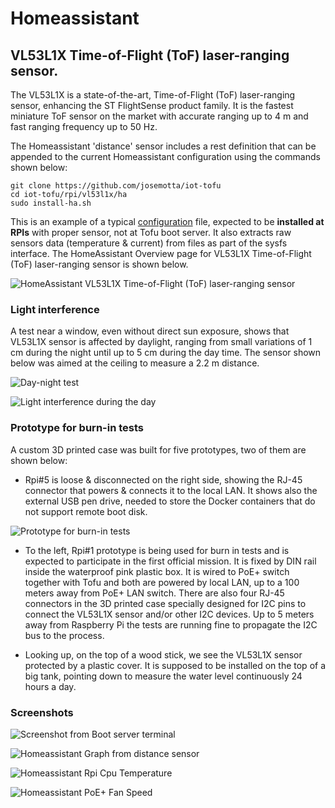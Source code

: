 # Homeassistant

## VL53L1X Time-of-Flight (ToF) laser-ranging sensor.

The VL53L1X is a state-of-the-art, Time-of-Flight (ToF) laser-ranging sensor, enhancing the ST FlightSense product family. It is the fastest miniature ToF sensor on the market with accurate ranging up to 4 m and fast ranging frequency up to 50 Hz.

The Homeassistant 'distance' sensor includes a rest definition that can be appended to the current Homeassistant configuration using the commands shown below:

```
git clone https://github.com/josemotta/iot-tofu
cd iot-tofu/rpi/vl53l1x/ha
sudo install-ha.sh

```

This is an example of a typical [configuration](configuration.yaml) file, expected to be **installed at RPIs** with proper sensor, not at Tofu boot server. It also extracts raw sensors data (temperature & current) from files as part of the sysfs interface. The HomeAssistant Overview page for VL53L1X Time-of-Flight (ToF) laser-ranging sensor is shown below.

![HomeAssistant VL53L1X Time-of-Flight (ToF) laser-ranging sensor](vl53l1x-screenshot3.png)

### Light interference

A test near a window, even without direct sun exposure, shows that VL53L1X sensor is affected by daylight, ranging from small variations of 1 cm during the night until up to 5 cm during the day time. The sensor shown below was aimed at the ceiling to measure a 2.2 m distance.

![Day-night test](vl53l1x-ha-day-night-test.jpeg)

![Light interference during the day](vl53l1x-ha-day-night-interference.png)

### Prototype for burn-in tests

A custom 3D printed case was built for five prototypes, two of them are shown below:

- Rpi#5 is loose & disconnected on the right side, showing the RJ-45 connector that powers & connects it to the local LAN. It shows also the external USB pen drive, needed to store the Docker containers that do not support remote boot disk.

![Prototype for burn-in tests](vl53l1x-burnin-prototype.JPG)

- To the left, Rpi#1 prototype is being used for burn in tests and is expected to participate in the first official mission. It is fixed by DIN rail inside the waterproof pink plastic box. It is wired to PoE+ switch together with Tofu and both are powered by local LAN, up to a 100 meters away from PoE+ LAN switch. There are also four RJ-45 connectors in the 3D printed case specially designed for I2C pins to connect the VL53L1X sensor and/or other I2C devices. Up to 5 meters away from Raspberry Pi the tests are running fine to propagate the I2C bus to the process.

- Looking up, on the top of a wood stick, we see the VL53L1X sensor protected by a plastic cover. It is supposed to be installed on the top of a big tank, pointing down to measure the water level continuously 24 hours a day.

### Screenshots

![Screenshot from Boot server terminal](vl53l1x-screenshot.jpg)

![Homeassistant Graph from distance sensor](vl53l1x-ha-test-9.png)

![Homeassistant Rpi Cpu Temperature](vl53l1x-ha-cputemp.png)

![Homeassistant PoE+ Fan Speed](vl53l1x-ha-fanspeed.png)
